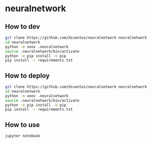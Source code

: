 
# neuralnetwork

## How to dev
```bash
git clone https://github.com/dssantos/neuralnetwork neuralnetwork
cd neuralnetwork
python -m venv .neuralnetwork
source .neuralnetwork/bin/activate
python -m pip install -U pip
pip install -r requirements.txt
```
## How to deploy
```bash
git clone https://github.com/dssantos/neuralnetwork neuralnetwork
cd neuralnetwork
python -m venv .neuralnetwork
source .neuralnetwork/bin/activate
python -m pip install -U pip
pip install -r requirements.txt
```

## How to use
```ibash
jupyter notebook
```

